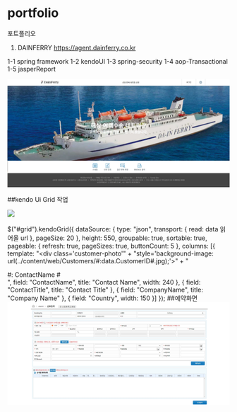 # portfolio
포트폴리오


1. DAINFERRY https://agent.dainferry.co.kr

 1-1 spring framework
 1-2 kendoUI
 1-3 spring-security
 1-4 aop-Transactional
 1-5 jasperReport

![init](./images/dainferryMain.jpg)


 ##kendo Ui Grid 작업 
  
![](.images/kendoGrid.jpg)

$("#grid").kendoGrid({
                dataSource: {
                    type: "json",
                    transport: {
                        read: data 읽어올 url
                    },
                    pageSize: 20
                },
                height: 550,
                groupable: true,
                sortable: true,
                pageable: {
                    refresh: true,
                    pageSizes: true,
                    buttonCount: 5
                },
                columns: [{
                    template: "<div class='customer-photo'" +
                    "style='background-image: url(../content/web/Customers/#:data.CustomerID#.jpg);'></div>" +
                    "<div class='customer-name'>#: ContactName #</div>",
                    field: "ContactName",
                    title: "Contact Name",
                    width: 240
                }, {
                    field: "ContactTitle",
                    title: "Contact Title"
                }, {
                    field: "CompanyName",
                    title: "Company Name"
                }, {
                    field: "Country",
                    width: 150
                }]
            });
 ##예약화면    
![](./images/reserve.jpg)
